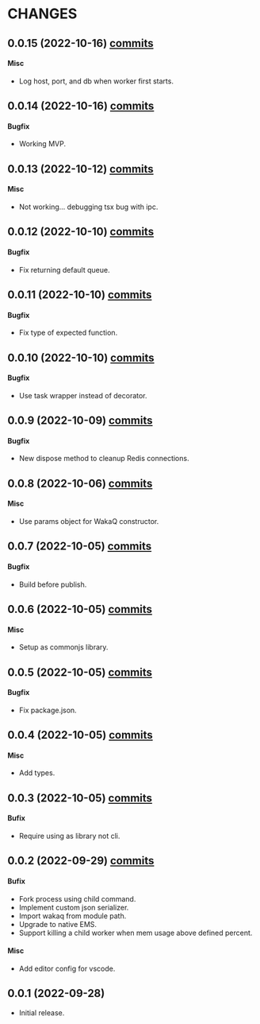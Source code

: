# CHANGES

## 0.0.15 (2022-10-16) [commits](https://github.com/wakatime/wakaq-ts/compare/v0.0.14...v0.0.15)

#### Misc

- Log host, port, and db when worker first starts.

## 0.0.14 (2022-10-16) [commits](https://github.com/wakatime/wakaq-ts/compare/v0.0.13...v0.0.14)

#### Bugfix

- Working MVP.

## 0.0.13 (2022-10-12) [commits](https://github.com/wakatime/wakaq-ts/compare/v0.0.12...v0.0.13)

#### Misc

- Not working... debugging tsx bug with ipc.

## 0.0.12 (2022-10-10) [commits](https://github.com/wakatime/wakaq-ts/compare/v0.0.11...v0.0.12)

#### Bugfix

- Fix returning default queue.

## 0.0.11 (2022-10-10) [commits](https://github.com/wakatime/wakaq-ts/compare/v0.0.10...v0.0.11)

#### Bugfix

- Fix type of expected function.

## 0.0.10 (2022-10-10) [commits](https://github.com/wakatime/wakaq-ts/compare/v0.0.9...v0.0.10)

#### Bugfix

- Use task wrapper instead of decorator.

## 0.0.9 (2022-10-09) [commits](https://github.com/wakatime/wakaq-ts/compare/v0.0.8...v0.0.9)

#### Bugfix

- New dispose method to cleanup Redis connections.

## 0.0.8 (2022-10-06) [commits](https://github.com/wakatime/wakaq-ts/compare/v0.0.7...v0.0.8)

#### Misc

- Use params object for WakaQ constructor.

## 0.0.7 (2022-10-05) [commits](https://github.com/wakatime/wakaq-ts/compare/v0.0.6...v0.0.7)

#### Bugfix

- Build before publish.

## 0.0.6 (2022-10-05) [commits](https://github.com/wakatime/wakaq-ts/compare/0.0.5...v0.0.6)

#### Misc

- Setup as commonjs library.

## 0.0.5 (2022-10-05) [commits](https://github.com/wakatime/wakaq-ts/compare/0.0.4...0.0.5)

#### Bugfix

- Fix package.json.

## 0.0.4 (2022-10-05) [commits](https://github.com/wakatime/wakaq-ts/compare/0.0.3...0.0.4)

#### Misc

- Add types.

## 0.0.3 (2022-10-05) [commits](https://github.com/wakatime/wakaq-ts/compare/0.0.2...0.0.3)

#### Bufix

- Require using as library not cli.

## 0.0.2 (2022-09-29) [commits](https://github.com/wakatime/wakaq-ts/compare/0.0.1...0.0.2)

#### Bufix

- Fork process using child command.
- Implement custom json serializer.
- Import wakaq from module path.
- Upgrade to native EMS.
- Support killing a child worker when mem usage above defined percent.

#### Misc

- Add editor config for vscode.

## 0.0.1 (2022-09-28)

- Initial release.
